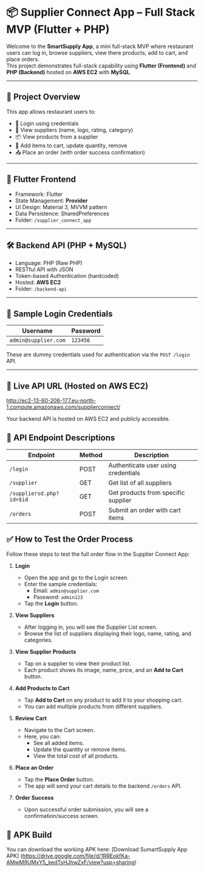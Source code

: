 # 📦 Supplier Connect App – Full Stack MVP (Flutter + PHP)

Welcome to the **SmartSupply App**, a mini full-stack MVP where restaurant users can log in, browse suppliers, view there products, add to cart, and place orders.  
This project demonstrates full-stack capability using **Flutter (Frontend)** and **PHP (Backend)** hosted on **AWS EC2** with **MySQL**.

---

## 🚀 Project Overview

This app allows restaurant users to:
- 🔐 Login using credentials
- 🧾 View suppliers (name, logo, rating, category)
- 📦 View products from a supplier
- 🛒 Add items to cart, update quantity, remove
- 📤 Place an order (with order success confirmation)

---

## 📱 Flutter Frontend

- Framework: Flutter
- State Management: **Provider**
- UI Design: Material 3, MVVM pattern
- Data Persistence: SharedPreferences
- Folder: `/supplier_connect_app`

---

## 🛠️ Backend API (PHP + MySQL)

- Language: PHP (Raw PHP)
- RESTful API with JSON
- Token-based Authentication (hardcoded)
- Hosted: **AWS EC2**
- Folder: `/backend-api`

---

## 🧪 Sample Login Credentials

| Username              | Password   |
|------------------------|------------|
| `admin@supplier.com`    | `123456` |

These are dummy credentials used for authentication via the `POST /login` API.

---

## 🔗 Live API URL (Hosted on AWS EC2)
http://ec2-13-60-206-177.eu-north-1.compute.amazonaws.com/supplierconnect/

Your backend API is hosted on AWS EC2 and publicly accessible.

## 📡 API Endpoint Descriptions

| Endpoint                | Method | Description                        |
|-------------------------|--------|------------------------------------|
| `/login`                | POST   | Authenticate user using credentials |
| `/supplier`            | GET    | Get list of all suppliers           |
| `/suppliersd.php?id=$id`  | GET    | Get products from specific supplier |
| `/orders`               | POST   | Submit an order with cart items     |

## ✅ How to Test the Order Process

Follow these steps to test the full order flow in the Supplier Connect App:

1. **Login**
   - Open the app and go to the Login screen.
   - Enter the sample credentials:
     - Email: `admin@supplier.com`
     - Password: `admin123`
   - Tap the **Login** button.

2. **View Suppliers**
   - After logging in, you will see the Supplier List screen.
   - Browse the list of suppliers displaying their logo, name, rating, and categories.

3. **View Supplier Products**
   - Tap on a supplier to view their product list.
   - Each product shows its image, name, price, and an **Add to Cart** button.

4. **Add Products to Cart**
   - Tap **Add to Cart** on any product to add it to your shopping cart.
   - You can add multiple products from different suppliers.

5. **Review Cart**
   - Navigate to the Cart screen.
   - Here, you can:
     - See all added items.
     - Update the quantity or remove items.
     - View the total cost of all products.

6. **Place an Order**
   - Tap the **Place Order** button.
   - The app will send your cart details to the backend `/orders` API.

7. **Order Success**
   - Upon successful order submission, you will see a confirmation/success screen.

## 📲 APK Build
You can download the working APK here: 
[Download SumartSupply App APK] (https://drive.google.com/file/d/1RREokfKa-AMwM9UMxY5_kedTsHJhwZxF/view?usp=sharing)
